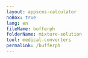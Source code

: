 ```yaml
---
layout: appscms-calculator
noBox: true
lang: en
fileName: bufferph
folderName: mixture-solution
tool: medical-converters
permalink: /bufferph
---
```


